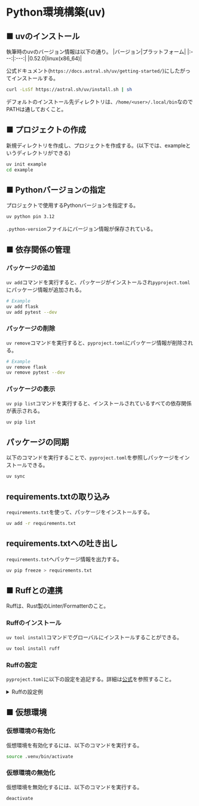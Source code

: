 # Python環境構築(uv)
## ■ uvのインストール
執筆時のuvのバージョン情報は以下の通り。
|バージョン|プラットフォーム|
|:---:|:---:|
|0.52.0|linux(x86_64)|

公式ドキュメント(`https://docs.astral.sh/uv/getting-started/`)にしたがってインストールする。
```sh
curl -LsSf https://astral.sh/uv/install.sh | sh
```
デフォルトのインストール先ディレクトリは、`/home/<user>/.local/bin`なのでPATHは通しておくこと。

## ■ プロジェクトの作成
新規ディレクトリを作成し、プロジェクトを作成する。(以下では、exampleというディレクトリができる)
```sh
uv init example
cd example
```

## ■ Pythonバージョンの指定
プロジェクトで使用するPythonバージョンを指定する。
```sh
uv python pin 3.12
```
`.python-version`ファイルにバージョン情報が保存されている。

## ■ 依存関係の管理
### パッケージの追加
`uv add`コマンドを実行すると、パッケージがインストールされ`pyproject.toml`にパッケージ情報が追加される。
```sh
# Example
uv add flask
uv add pytest --dev
```
### パッケージの削除
`uv remove`コマンドを実行すると、`pyproject.toml`にパッケージ情報が削除される。
```sh
# Example
uv remove flask
uv remove pytest --dev
```
### パッケージの表示
`uv pip list`コマンドを実行すると、インストールされているすべての依存関係が表示される。
```sh
uv pip list
```
## パッケージの同期
以下のコマンドを実行することで、`pyproject.toml`を参照しパッケージをインストールできる。
```sh
uv sync
```
## requirements.txtの取り込み
`requirements.txt`を使って、パッケージをインストールする。
```sh
uv add -r requirements.txt
```
## requirements.txtへの吐き出し
`requirements.txt`へパッケージ情報を出力する。
```sh
uv pip freeze > requirements.txt
```

## ■ Ruffとの連携
Ruffは、Rust製のLinter/Formatterのこと。
### Ruffのインストール
`uv tool install`コマンドでグローバルにインストールすることができる。
```sh
uv tool install ruff
```
### Ruffの設定
`pyproject.toml`に以下の設定を追記する。詳細は[公式](https://docs.astral.sh/ruff/settings/)を参照すること。 
<details>
<summary>Ruffの設定例</summary>

```toml
[tool.ruff]
# Exclude a variety of commonly ignored directories.
exclude = [
    ".bzr",
    ".direnv",
    ".eggs",
    ".git",
    ".git-rewrite",
    ".hg",
    ".ipynb_checkpoints",
    ".mypy_cache",
    ".nox",
    ".pants.d",
    ".pyenv",
    ".pytest_cache",
    ".pytype",
    ".ruff_cache",
    ".svn",
    ".tox",
    ".venv",
    ".vscode",
    "__pypackages__",
    "_build",
    "buck-out",
    "build",
    "dist",
    "node_modules",
    "site-packages",
    "venv",
]

# Same as Black.
line-length = 88
indent-width = 4

# Assume Python 3.8
target-version = "py38"

[tool.ruff.lint]
# Enable Pyflakes (`F`) and a subset of the pycodestyle (`E`)  codes by default.
# Unlike Flake8, Ruff doesn't enable pycodestyle warnings (`W`) or
# McCabe complexity (`C901`) by default.
select = ["E4", "E7", "E9", "F"]
ignore = []

# Allow fix for all enabled rules (when `--fix`) is provided.
fixable = ["ALL"]
unfixable = []

# Allow unused variables when underscore-prefixed.
dummy-variable-rgx = "^(_+|(_+[a-zA-Z0-9_]*[a-zA-Z0-9]+?))$"

[tool.ruff.format]
# Like Black, use double quotes for strings.
quote-style = "double"

# Like Black, indent with spaces, rather than tabs.
indent-style = "space"

# Like Black, respect magic trailing commas.
skip-magic-trailing-comma = false

# Like Black, automatically detect the appropriate line ending.
line-ending = "auto"

# Enable auto-formatting of code examples in docstrings. Markdown,
# reStructuredText code/literal blocks and doctests are all supported.
#
# This is currently disabled by default, but it is planned for this
# to be opt-out in the future.
docstring-code-format = false

# Set the line length limit used when formatting code snippets in
# docstrings.
#
# This only has an effect when the `docstring-code-format` setting is
# enabled.
docstring-code-line-length = "dynamic"
```
</details>


## ■ 仮想環境
### 仮想環境の有効化
仮想環境を有効化するには、以下のコマンドを実行する。
```sh
source .venv/bin/activate
```
### 仮想環境の無効化
仮想環境を無効化するには、以下のコマンドを実行する。
```sh
deactivate
```
